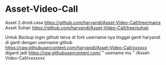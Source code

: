 # Asset-Video-Call
Asset 2.droid.casa https://github.com/haryandi/Asset-Video-Call/tree/mains
Asset Suhair https://github.com/haryandi/Asset-Video-Call/tree/suhair

Untuk Backup login github terus di fork
username nya tinggal ganti
haryandi di ganti dengan username github
https://raw.githubusercontent.com/haryandi/Asset-Video-Call/xxxxxx diganti jadi
https://raw.githubusercontent.com/ " usename mu "  /Asset-Video-Call/xxxxxxx
